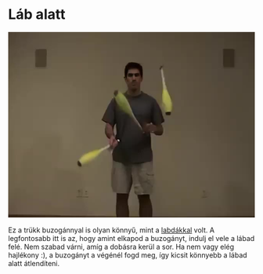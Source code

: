 # Láb alatt

![clubunderleg](/resources/videos/poster/clubunderleg.jpg)

Ez a trükk buzogánnyal is olyan könnyű, mint a [labdákkal](lab-alatt.md) volt. A legfontosabb itt is az, hogy amint elkapod a buzogányt, indulj el vele a lábad felé. Nem szabad várni, amíg a dobásra kerül a sor. Ha nem vagy elég hajlékony :), a buzogányt a végénél fogd meg, így kicsit könnyebb a lábad alatt átlendíteni.


